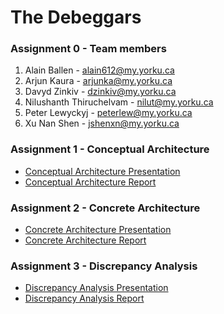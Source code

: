 # The Debeggars

### Assignment 0 - Team members
1. Alain Ballen - <alain612@my.yorku.ca>
2. Arjun Kaura - <arjunka@my.yorku.ca>
3. Davyd Zinkiv - <dzinkiv@my.yorku.ca>
4. Nilushanth Thiruchelvam - <nilut@my.yorku.ca>
5. Peter Lewyckyj - <peterlew@my.yorku.ca>
6. Xu Nan Shen - <jshenxn@my.yorku.ca>

### Assignment 1 - Conceptual Architecture
* <a href="https://dzinkiv.github.io/eecs4314/Assignment-1/Conceptual-Architecture-Presentation-(Debeggars).pdf" target="_blank">Conceptual Architecture Presentation</a>
* <a href="https://dzinkiv.github.io/eecs4314/Assignment-1/Conceptual-Architecture-Report-(Debeggars).pdf" target="_blank">Conceptual Architecture Report</a>

### Assignment 2 - Concrete Architecture
* <a href="https://dzinkiv.github.io/eecs4314/Assignment-2/Concrete-Architecture-Presentation-(Debeggars).pdf" target="_blank">Concrete Architecture Presentation</a>
* <a href="https://dzinkiv.github.io/eecs4314/Assignment-2/Concrete-Architecture-Report-(Debeggars).pdf" target="_blank">Concrete Architecture Report</a>

### Assignment 3 - Discrepancy Analysis
* <a href="https://dzinkiv.github.io/eecs4314/Assignment-3/Discrepancy-Analysis-Presentation-(Debeggars).pdf" target="_blank">Discrepancy Analysis Presentation</a>
* <a href="https://dzinkiv.github.io/eecs4314/Assignment-3/Discrepancy-Analysis-Report-(Debeggars).pdf" target="_blank">Discrepancy Analysis Report</a>


